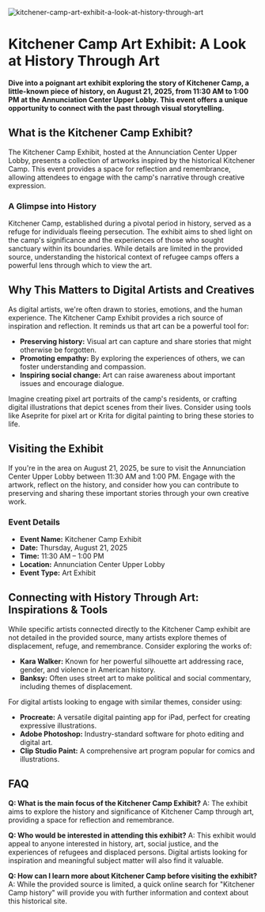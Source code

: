 ![kitchener-camp-art-exhibit-a-look-at-history-through-art](https://images.pexels.com/photos/30489634/pexels-photo-30489634.jpeg?auto=compress&cs=tinysrgb&fit=crop&h=627&w=1200)

# Kitchener Camp Art Exhibit: A Look at History Through Art

**Dive into a poignant art exhibit exploring the story of Kitchener Camp, a little-known piece of history, on August 21, 2025, from 11:30 AM to 1:00 PM at the Annunciation Center Upper Lobby. This event offers a unique opportunity to connect with the past through visual storytelling.**

## What is the Kitchener Camp Exhibit?

The Kitchener Camp Exhibit, hosted at the Annunciation Center Upper Lobby, presents a collection of artworks inspired by the historical Kitchener Camp. This event provides a space for reflection and remembrance, allowing attendees to engage with the camp's narrative through creative expression.

### A Glimpse into History

Kitchener Camp, established during a pivotal period in history, served as a refuge for individuals fleeing persecution. The exhibit aims to shed light on the camp's significance and the experiences of those who sought sanctuary within its boundaries. While details are limited in the provided source, understanding the historical context of refugee camps offers a powerful lens through which to view the art.

## Why This Matters to Digital Artists and Creatives

As digital artists, we're often drawn to stories, emotions, and the human experience. The Kitchener Camp Exhibit provides a rich source of inspiration and reflection. It reminds us that art can be a powerful tool for:

*   **Preserving history:** Visual art can capture and share stories that might otherwise be forgotten.
*   **Promoting empathy:** By exploring the experiences of others, we can foster understanding and compassion.
*   **Inspiring social change:** Art can raise awareness about important issues and encourage dialogue.

Imagine creating pixel art portraits of the camp's residents, or crafting digital illustrations that depict scenes from their lives. Consider using tools like Aseprite for pixel art or Krita for digital painting to bring these stories to life.

## Visiting the Exhibit

If you're in the area on August 21, 2025, be sure to visit the Annunciation Center Upper Lobby between 11:30 AM and 1:00 PM. Engage with the artwork, reflect on the history, and consider how you can contribute to preserving and sharing these important stories through your own creative work.

### Event Details

*   **Event Name:** Kitchener Camp Exhibit
*   **Date:** Thursday, August 21, 2025
*   **Time:** 11:30 AM – 1:00 PM
*   **Location:** Annunciation Center Upper Lobby
*   **Event Type:** Art Exhibit

## Connecting with History Through Art: Inspirations & Tools

While specific artists connected directly to the Kitchener Camp exhibit are not detailed in the provided source, many artists explore themes of displacement, refuge, and remembrance. Consider exploring the works of:

*   **Kara Walker:** Known for her powerful silhouette art addressing race, gender, and violence in American history.
*   **Banksy:** Often uses street art to make political and social commentary, including themes of displacement.

For digital artists looking to engage with similar themes, consider using:

*   **Procreate:** A versatile digital painting app for iPad, perfect for creating expressive illustrations.
*   **Adobe Photoshop:** Industry-standard software for photo editing and digital art.
*   **Clip Studio Paint:** A comprehensive art program popular for comics and illustrations.

## FAQ

**Q: What is the main focus of the Kitchener Camp Exhibit?**
A: The exhibit aims to explore the history and significance of Kitchener Camp through art, providing a space for reflection and remembrance.

**Q: Who would be interested in attending this exhibit?**
A: This exhibit would appeal to anyone interested in history, art, social justice, and the experiences of refugees and displaced persons. Digital artists looking for inspiration and meaningful subject matter will also find it valuable.

**Q: How can I learn more about Kitchener Camp before visiting the exhibit?**
A: While the provided source is limited, a quick online search for "Kitchener Camp history" will provide you with further information and context about this historical site.
